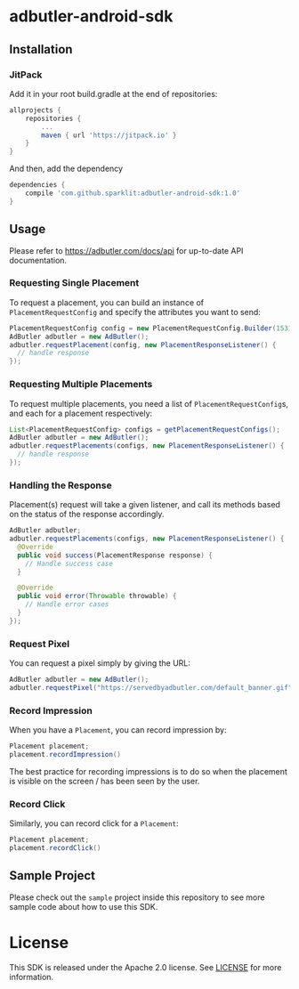# adbutler-android-sdk

## Installation

### JitPack

Add it in your root build.gradle at the end of repositories:

```groovy
allprojects {
	repositories {
		...
		maven { url 'https://jitpack.io' }
	}
}
```

And then, add the dependency

```groovy
dependencies {
	compile 'com.github.sparklit:adbutler-android-sdk:1.0'
}
```

## Usage

Please refer to https://adbutler.com/docs/api for up-to-date API documentation.

### Requesting Single Placement

To request a placement, you can build an instance of `PlacementRequestConfig` and specify the attributes you want to send:

```java
PlacementRequestConfig config = new PlacementRequestConfig.Builder(153105, 214764, 300, 250).build();
AdButler adbutler = new AdButler();
adbutler.requestPlacement(config, new PlacementResponseListener() {
  // handle response
});
```

### Requesting Multiple Placements

To request multiple placements, you need a list of `PlacementRequestConfig`s, and each for a placement respectively:

```java
List<PlacementRequestConfig> configs = getPlacementRequestConfigs();
AdButler adbutler = new AdButler();
adbutler.requestPlacements(configs, new PlacementResponseListener() {
  // handle response
});
```

### Handling the Response

Placement(s) request will take a given listener, and call its methods based on the status of the response accordingly.

```java
AdButler adbutler;
adbutler.requestPlacements(configs, new PlacementResponseListener() {
  @Override
  public void success(PlacementResponse response) {
    // Handle success case
  }

  @Override
  public void error(Throwable throwable) {
    // Handle error cases
  }
});
```

### Request Pixel

You can request a pixel simply by giving the URL:

```java
AdButler adbutler = new AdButler();
adbutler.requestPixel("https://servedbyadbutler.com/default_banner.gif");
```

### Record Impression

When you have a `Placement`, you can record impression by:

```java
Placement placement;
placement.recordImpression()
```

The best practice for recording impressions is to do so when the placement is visible on the screen / has been seen by the user.

### Record Click

Similarly, you can record click for a `Placement`:

```java
Placement placement;
placement.recordClick()
```

## Sample Project

Please check out the `sample` project inside this repository to see more sample code about how to use this SDK.

# License

This SDK is released under the Apache 2.0 license. See [LICENSE](https://github.com/sparklit/adbutler-android-sdk/tree/master/LICENSE) for more information.
